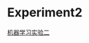 # Experiment2
[机器学习实验二](https://msh8so3dvj.feishu.cn/docx/LLo5dloSooJWQxxg2BzcPgFUnje?from=from_copylink)
